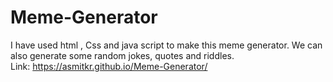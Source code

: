 # Meme-Generator
I have used html , Css and java script to make this meme generator. We can also generate some random jokes, quotes and riddles.  
Link: https://asmitkr.github.io/Meme-Generator/
